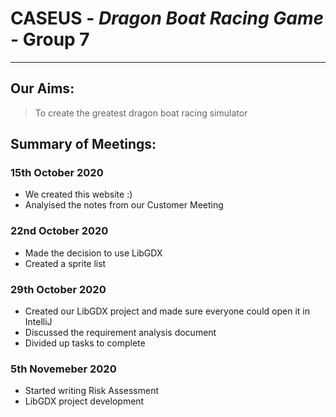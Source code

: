 # CASEUS - *Dragon Boat Racing Game* - Group 7
---
## Our Aims:
> To create the greatest dragon boat racing simulator 

## Summary of Meetings:
### 15th October 2020
* We created this website :)
* Analyised the notes from our Customer Meeting

### 22nd October 2020
* Made the decision to use LibGDX
* Created a sprite list

### 29th October 2020
* Created our LibGDX project and made sure everyone could open it in IntelliJ
* Discussed the requirement analysis document
* Divided up tasks to complete 


### 5th Novemeber 2020
* Started writing Risk Assessment 
* LibGDX project development
